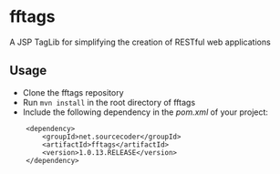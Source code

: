 fftags
======

A JSP TagLib for simplifying the creation of RESTful web applications

Usage
-----

- Clone the fftags repository
- Run `mvn install` in the root directory of fftags
- Include the following dependency in the *pom.xml* of your project:

```
    <dependency>
        <groupId>net.sourcecoder</groupId>
        <artifactId>fftags</artifactId>
        <version>1.0.13.RELEASE</version>
    </dependency>
```
